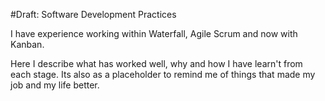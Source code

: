 #Draft: Software Development Practices

I have experience working within Waterfall, Agile Scrum and now with Kanban. 

Here I describe what has worked well, why and how I have learn't from each stage.  Its also as a placeholder to remind me of things that made my job and my life better. 

